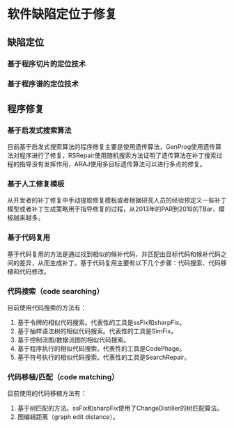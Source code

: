 # 软件缺陷定位于修复

## 缺陷定位

### 基于程序切片的定位技术

### 基于程序谱的定位技术

## 程序修复

### 基于启发式搜索算法

目前基于启发式搜索算法的程序修复主要是使用遗传算法，GenProg使用遗传算法对程序进行了修复，RSRepair使用随机搜索方法证明了遗传算法在补丁搜索过程的指导没有发挥作用，ARAJ使用多目标遗传算法可以进行多点的修复。

### 基于人工修复模板

从开发者的补丁修复中手动提取修复模板或者根据研究人员的经验预定义一些补丁模型或者补丁生成策略用于指导修复的过程，从2013年的PAR到2019的TBar，模板越来越多。

### 基于代码复用

基于代码复用的方法是通过找到相似的候补代码，并匹配出目标代码和候补代码之间的差异，从而生成补丁。基于代码复用主要有以下几个步骤：代码搜索、代码移植和代码修改。

### 代码搜索（code searching）

目前使用代码搜索的方法有：

1. 基于令牌的相似代码搜索。代表性的工具是ssFix和sharpFix。
2. 基于抽样语法树的相似代码搜索。代表性的工具是SimFix。
3. 基于控制流图/数据流图的相似代码搜索。
4. 基于程序执行的相似代码搜索。代表性的工具是CodePhage。
5. 基于符号执行的相似代码搜索。代表性的工具是SearchRepair。

### 代码移植/匹配（code matching）

目前使用的代码移植方法有：

1. 基于树匹配的方法。ssFix和sharpFix使用了ChangeDistiller的树匹配算法。
2. 图编辑距离（graph edit distance）。

